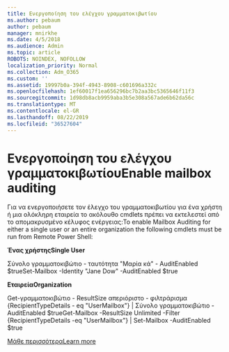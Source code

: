 ```yaml
---
title: Ενεργοποίηση του ελέγχου γραμματοκιβωτίου
ms.author: pebaum
author: pebaum
manager: mnirkhe
ms.date: 4/5/2018
ms.audience: Admin
ms.topic: article
ROBOTS: NOINDEX, NOFOLLOW
localization_priority: Normal
ms.collection: Adm_O365
ms.custom: ''
ms.assetid: 19997b0a-394f-4943-8908-c601696a332c
ms.openlocfilehash: 1ef60017f1ea656296bc7b2aa3bc5365646f11f3
ms.sourcegitcommit: 1d98db8acb9959aba3b5e308a567ade6b62da56c
ms.translationtype: MT
ms.contentlocale: el-GR
ms.lasthandoff: 08/22/2019
ms.locfileid: "36527604"
---
```

# <a name="enable-mailbox-auditing"></a><span data-ttu-id="e6bdf-102">Ενεργοποίηση του ελέγχου γραμματοκιβωτίου</span><span class="sxs-lookup"><span data-stu-id="e6bdf-102">Enable mailbox auditing</span></span>

<span data-ttu-id="e6bdf-103">Για να ενεργοποιήσετε τον έλεγχο του γραμματοκιβωτίου για ένα χρήστη ή μια ολόκληρη εταιρεία το ακόλουθο cmdlets πρέπει να εκτελεστεί από το απομακρυσμένο κέλυφος ενέργειας:</span><span class="sxs-lookup"><span data-stu-id="e6bdf-103">To enable Mailbox Auditing for either a single user or an entire organization the following cmdlets must be run from Remote Power Shell:</span></span>
  
 <span data-ttu-id="e6bdf-104">**Ένας χρήστης**</span><span class="sxs-lookup"><span data-stu-id="e6bdf-104">**Single User**</span></span>
  
<span data-ttu-id="e6bdf-105">Σύνολο γραμματοκιβώτιο - ταυτότητα "Μαρία κά" - AuditEnabled $true</span><span class="sxs-lookup"><span data-stu-id="e6bdf-105">Set-Mailbox -Identity "Jane Dow" -AuditEnabled $true</span></span>
  
 <span data-ttu-id="e6bdf-106">**Εταιρεία**</span><span class="sxs-lookup"><span data-stu-id="e6bdf-106">**Organization**</span></span>
  
<span data-ttu-id="e6bdf-107">Get-γραμματοκιβώτιο - ResultSize απεριόριστο - φιλτράρισμα {RecipientTypeDetails - eq "UserMailbox"} | Σύνολο γραμματοκιβώτιο - AuditEnabled $true</span><span class="sxs-lookup"><span data-stu-id="e6bdf-107">Get-Mailbox -ResultSize Unlimited -Filter {RecipientTypeDetails -eq "UserMailbox"} | Set-Mailbox -AuditEnabled $true</span></span>
  
[<span data-ttu-id="e6bdf-108">Μάθε περισσότερα</span><span class="sxs-lookup"><span data-stu-id="e6bdf-108">Learn more</span></span>](https://support.office.com/article/aaca8987-5b62-458b-9882-c28476a66918)
  

